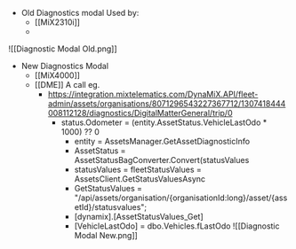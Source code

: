 - Old Diagnostics modal Used by:
	- [[MiX2310i]]
	- 
![[Diagnostic Modal Old.png]]

- New Diagnostics Modal
	- [[MiX4000]]
	- [[DME]] A call eg.
		- https://integration.mixtelematics.com/DynaMiX.API/fleet-admin/assets/organisations/8071296543227367712/1307418444008112128/diagnostics/DigitalMatterGeneral/trip/0
			- status.Odometer = (entity.AssetStatus.VehicleLastOdo * 1000) ?? 0
				- entity = AssetsManager.GetAssetDiagnosticInfo
				- AssetStatus = AssetStatusBagConverter.Convert(statusValues
				- statusValues = fleetStatusValues = AssetsClient.GetStatusValuesAsync
				- GetStatusValues = "/api/assets/organisation/{organisationId:long}/asset/{assetId}/statusvalues";
				- [dynamix].[AssetStatusValues_Get]
				- [VehicleLastOdo] = dbo.Vehicles.fLastOdo
![[Diagnostic Modal New.png]]
